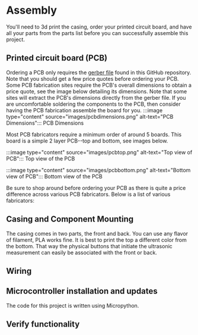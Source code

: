 # Assembly

You'll need to 3d print the casing, order your printed circuit board, and have all your parts from the parts list before you can successfully assemble this project.

## Printed circuit board (PCB)
Ordering a PCB only requires the [gerber file](..\pcb\Gerber_PCB_DistanceMeasure.zip) found in this GitHub repository. Note that you should get a few price quotes before ordering your PCB.  Some PCB fabrication sites require the PCB's overall dimensions to obtain a price quote, see the image below detailing its dimensions. Note that some sites will extract the PCB's dimensions directly from the gerber file. If you are uncomfortable soldering the components to the PCB, then consider having the PCB fabrication assemble the board for you.
:::image type="content" source="images/pcbdimensions.png" alt-text="PCB Dimensions":::
PCB Dimensions

Most PCB fabricators require a minimum order of around 5 boards. This board is a simple 2 layer PCB--top and bottom, see images below.

:::image type="content" source="images/pcbtop.png" alt-text="Top view of PCB":::
Top view of the PCB

:::image type="content" source="images/pcbbottom.png" alt-text="Bottom view of PCB":::
Bottom view of the PCB

Be sure to shop around before ordering your PCB as there is quite a price difference across various PCB fabricators. Below is a list of various fabricators:

## Casing and Component Mounting

The casing comes in two parts, the front and back. You can use any flavor of filament, PLA works fine.  It is best to print the top a different color from the bottom. That way the physical buttons that initiate the ultrasonic measurement can easily be associated with the front or back.

## Wiring

## Microcontroller installation and updates

The code for this project is written using Micropython.

## Verify functionality